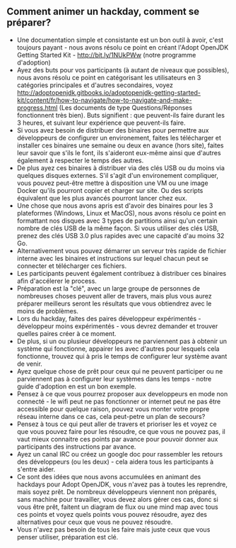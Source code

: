 ## Comment animer un hackday, comment se préparer?

- Une documentation simple et consistante est un bon outil à avoir, c'est toujours payant - nous avons résolu ce point en créant l'Adopt OpenJDK Getting Started Kit - http://bit.ly/1NUkPWw  (notre programme d'adoption)
- Ayez des buts pour vos participants (à autant de niveaux que possibles), nous avons résolu ce point en catégorisant les utilisateurs en 3 catégories principales et d'autres secondaires, voyez http://adoptopenjdk.gitbooks.io/adoptopenjdk-getting-started-kit/content/fr/how-to-navigate/how-to-navigate-and-make-progress.html (Les documents de type Questions/Réponses fonctionnent très bien). Buts signifient : que peuvent-ils faire durant les 3 heures, et suivant leur expérience que peuvent-ils faire.
- Si vous avez besoin de distribuer des binaires pour permettre aux développeurs de configurer un environement, faites les télécharger et installer ces binaires une semaine ou deux en avance (hors site), faites leur savoir que s'ils le font, ils s'aideront eux-même ainsi que d'autres également à respecter le temps des autres.
- De plus ayez ces binaires à distribuer via des clés USB ou du moins via quelques disques externes. S'il s'agit d'un environement compliquer, vous pouvez peut-être mettre à disposition une VM ou une image Docker qu'ils pourront copier et charger sur site. Ou des scripts équivalent que les plus avancés pourront lancer chez eux.
- Une chose que nous avons apris est d'avoir des binaires pour les 3 plateformes (Windows, Linux et MacOS), nous avons résolu ce point en formattant nos disques avec 3 types de partitions ainsi qu'un certain nombre de clés USB de la même façon. Si vous utiliser des clés USB, prenez des clés USB 3.0 plus rapides avec une capacité d'au moins 32 Go.
- Alternativement vous pouvez démarrer un serveur très rapide de fichier interne avec les binaires et instructions sur lequel chacun peut se connecter et télécharger ces fichiers.
- Les participants peuvent également contribuez à distribuer ces binaires afin d'accélerer le process.
- Préparation est la "clé", avec un large groupe de personnes de nombreuses choses peuvent aller de travers, mais plus vous aurez préparer meilleurs seront les résultats que vous obtiendrez avec le moins de problèmes.
- Lors du hackday, faites des paires développeur expérimentés - développeur moins expérimentés - vous devrez demander et trouver quelles paires créer à ce moment.
- De plus, si un ou plusieur développeurs ne parviennent pas à obtenir un système qui fonctionne, appairer les avec d'autres pour lesquels cela fonctionne, trouvez qui à pris le temps de configurer leur système avant de venir.
- Ayez quelque chose de prêt pour ceux qui ne peuvent participer ou ne parviennent pas à configurer leur systèmes dans les temps - notre guide d'adoption en est un bon exemple.
- Pensez à ce que vous pourrez proposer aux developpeurs en mode non connecté - le wifi peut ne pas fonctionner or internet peut ne pas être accessible pour quelque raison, pouvez vous monter votre propre réseau interne dans ce cas, cela peut-petre un plan de secours?
- Pensez à tous ce qui peut aller de travers et prioriser les et voyez ce que vous pouvez faire pour les résoudre, ce que vous ne pouvez pas, il vaut mieux connaitre ces points par avance pour pouvoir donner aux participants des instructions par avance.
- Ayez un canal IRC ou créez un google doc pour rassembler les retours des développeurs (ou les deux) - cela aidera tous les participants à s'entre aider.
- Ce sont des idées que nous avons accumulées en animant des hackdays pour Adopt OpenJDK, vous n'avez pas à toutes les reprendre, mais soyez prêt. De nombreux développeurs viennent non préparés, sans machine pour travailler, vous devez alors gérer ces cas, donc si vous être prêt, faitent un diagram de flux ou une mind map avec tous ces points et voyez quels points vous pouvez résoudre, ayez des alternatives pour ceux que vous ne pouvez résoudre.
- Vous n'avez pas besoin de tous les faire mais juste ceux que vous penser utiliser, préparation est clé.